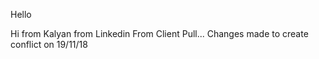 Hello 

Hi from Kalyan from Linkedin
From Client Pull...
Changes made to create conflict on 19/11/18
